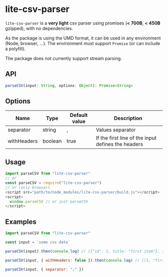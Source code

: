 # lite-csv-parser

`lite-csv-parser` is a **very light** csv parser using promises (**< 700B**, **< 450B** gzipped), with no dependencies.

As the package is using the UMD format, it can be used in any environment (Node, browser, ...).
The environment must support `Promise` (or can include a polyfill).

The package does not currently support stream parsing.

## API

```js
parseCSV(input: String, options: Object): Promise<String>
```

## Options

| Name        | Type    | Default value | Description                                        |
| ----------- | ------- | ------------- | -------------------------------------------------- |
| separator   | string  | ,             | Values separator                                   |
| withHeaders | boolean | true          | If the first line of the input defines the headers |

## Usage

```js
import parseCSV from "lite-csv-parser"
// or
const parseCSV = require("lite-csv-parser")
// or (only browser)
<script src="path/to/node_modules/lite-csv-parser/build.js"></script>
<script>
  window.parseCSV // or just parseCSV
</script>
```

## Examples

```js
import parseCSV from "lite-csv-parser"

const input = `some csv data`

parseCSV(input).then(console.log) // [{"id": 1, title: "first item"}, {"id": 2, title: "second item"}, ...]

parseCSV(input, { withHeaders: false }).then(console.log) // [[1, "first item"], [2, "second item"]]

parseCSV(input, { separator: ";" })
```

